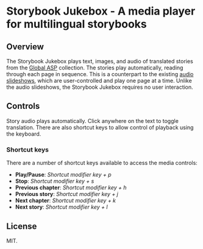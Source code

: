 # Storybook Jukebox - A media player for multilingual storybooks

## Overview

The Storybook Jukebox plays text, images, and audio of translated stories from the [Global ASP](https://github.com/global-asp/global-asp) collection. The stories play automatically, reading through each page in sequence. This is a counterpart to the existing [audio slideshows](https://global-asp.github.io/audio), which are user-controlled and play one page at a time. Unlike the audio slideshows, the Storybook Jukebox requires no user interaction.

## Controls

Story audio plays automatically. Click anywhere on the text to toggle translation. There are also shortcut keys to allow control of playback using the keyboard.

### Shortcut keys

There are a number of shortcut keys available to access the media controls:

* **Play/Pause**: _Shortcut modifier key + p_
* **Stop**: _Shortcut modifier key + s_
* **Previous chapter**: _Shortcut modifier key + h_
* **Previous story**: _Shortcut modifier key + j_
* **Next chapter**: _Shortcut modifier key + k_
* **Next story**: _Shortcut modifier key + l_

## License

MIT.

